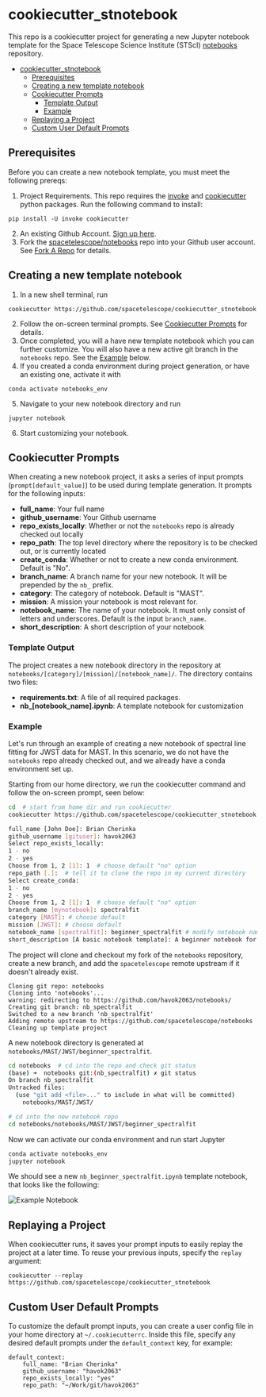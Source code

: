 # cookiecutter_stnotebook
This repo is a cookiecutter project for generating a new Jupyter notebook template for the Space Telescope Science Institute (STScI) [notebooks]((https://github.com/spacetelescope/notebooks)) repository.

- [cookiecutter_stnotebook](#cookiecutter_stnotebook)
  - [Prerequisites](#prerequisites)
  - [Creating a new template notebook](#creating-a-new-template-notebook)
  - [Cookiecutter Prompts](#cookiecutter-prompts)
    - [Template Output](#template-output)
    - [Example](#example)
  - [Replaying a Project](#replaying-a-project)
  - [Custom User Default Prompts](#custom-user-default-prompts)

## Prerequisites

Before you can create a new notebook template, you must meet the following prereqs:

1. Project Requirements.  This repo requires the [invoke](https://docs.pyinvoke.org/en/stable/index.html) and [cookiecutter](https://cookiecutter.readthedocs.io/en/1.7.2/index.html) python packages.  Run the following command to install:

```
pip install -U invoke cookiecutter
```
2. An existing Github Account.  [Sign up here](https://github.com/).
3. Fork the [spacetelescope/notebooks](https://github.com/spacetelescope/notebooks) repo into your Github user account. See [Fork A Repo](https://docs.github.com/en/get-started/quickstart/fork-a-repo) for details.

## Creating a new template notebook

1. In a new shell terminal, run
```
cookiecutter https://github.com/spacetelescope/cookiecutter_stnotebook
```
2. Follow the on-screen terminal prompts. See [Cookiecutter Prompts](#cookiecutter-prompts) for details.
3. Once completed, you will a have new template notebook which you can further customize.  You will also have a new active git branch in the `notebooks` repo. See the [Example](#example) below.
4. If you created a conda environment during project generation, or have an existing one, activate it with
```
conda activate notebooks_env
```
5. Navigate to your new notebook directory and run
```
jupyter notebook
```
6. Start customizing your notebook.

## Cookiecutter Prompts

When creating a new notebook project, it asks a series of input prompts (`prompt[default_value]`) to be used during template generation.  It prompts for the following inputs:

- **full_name**: Your full name
- **github_username**: Your Github username
- **repo_exists_locally**: Whether or not the `notebooks` repo is already checked out locally
- **repo_path**: The top level directory where the repository is to be checked out, or is currently located
- **create_conda**:  Whether or not to create a new conda environment.  Default is "No".
- **branch_name**: A branch name for your new notebook. It will be prepended by the `nb_` prefix.
- **category**:  The category of notebook.  Default is "MAST".
- **mission**: A mission your notebook is most relevant for.
- **notebook_name**: The name of your notebook.  It must only consist of letters and underscores.  Default is the input `branch_name`.
- **short_description**: A short description of your notebook

### Template Output
The project creates a new notebook directory in the repository at `notebooks/[category]/[mission]/[notebook_name]/`. The directory contains two files:

- **requirements.txt**: A file of all required packages.
- **nb_[notebook_name].ipynb**: A template notebook for customization

### Example

Let's run through an example of creating a new notebook of spectral line fitting for JWST data for MAST.  In this scenario, we do not have the `notebooks` repo already checked out, and we already have a conda environment set up.

Starting from our home directory, we run the cookiecutter command and follow the on-screen prompt, seen below:
```bash
cd  # start from home dir and run cookiecutter
cookiecutter https://github.com/spacetelescope/cookiecutter_stnotebook

full_name [John Doe]: Brian Cherinka
github_username [gituser]: havok2063
Select repo_exists_locally:
1 - no
2 - yes
Choose from 1, 2 [1]: 1  # choose default "no" option
repo_path [.]:  # tell it to clone the repo in my current directory
Select create_conda:
1 - no
2 - yes
Choose from 1, 2 [1]: 1  # choose default "no" option
branch_name [mynotebook]: spectralfit
category [MAST]: # choose default
mission [JWST]: # choose default
notebook_name [spectralfit]: beginner_spectralfit # modify notebook name
short_description [A basic notebook template]: A beginner notebook for spectral fitting
```
The project will clone and checkout my fork of the `notebooks` repository, create a new branch, and add the `spacetelescope` remote upstream if it doesn't already exist.
```
Cloning git repo: notebooks
Cloning into 'notebooks'...
warning: redirecting to https://github.com/havok2063/notebooks/
Creating git branch: nb_spectralfit
Switched to a new branch 'nb_spectralfit'
Adding remote upstream to https://github.com/spacetelescope/notebooks
Cleaning up template project
```
A new notebook directory is generated at `notebooks/MAST/JWST/beginner_spectralfit`.

```bash
cd notebooks  # cd into the repo and check git status
(base) ➜  notebooks git:(nb_spectralfit) ✗ git status
On branch nb_spectralfit
Untracked files:
  (use "git add <file>..." to include in what will be committed)
	notebooks/MAST/JWST/

# cd into the new notebook repo
cd notebooks/notebooks/MAST/JWST/beginner_spectralfit
```
Now we can activate our conda environment and run start Jupyter
```bash
conda activate notebooks_env
jupyter notebook
```
We should see a new `nb_beginner_spectralfit.ipynb` template notebook, that looks like the following:

![Example Notebook](https://raw.githubusercontent.com/spacetelescope/cookiecutter_stnotebook/14fe469e1b63db46ffc129e550f5e3ec9c41de3e/example/template_notebook.png)

## Replaying a Project

When cookiecutter runs, it saves your prompt inputs to easily replay the project at a later time.  To reuse your previous inputs, specify the `replay` argument:
```
cookiecutter --replay https://github.com/spacetelescope/cookiecutter_stnotebook
```

## Custom User Default Prompts

To customize the default prompt inputs, you can create a user config file in your home directory at `~/.cookiecutterrc`.  Inside this file, specify any desired default prompts under the `default_context` key, for example:
```
default_context:
    full_name: "Brian Cherinka"
    github_username: "havok2063"
    repo_exists_locally: "yes"
    repo_path: "~/Work/git/havok2063"
```
